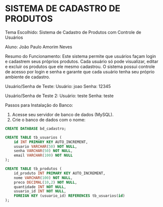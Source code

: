 SISTEMA DE CADASTRO DE PRODUTOS
==========================

Tema Escolhido:
Sistema de Cadastro de Produtos com Controle de Usuários

Aluno: João Paulo Amorim Neves

Resumo do Funcionamento:
Este sistema permite que usuários façam login e cadastrem seus próprios produtos. Cada usuário só pode visualizar, editar e excluir os produtos que ele mesmo cadastrou. O sistema possui controle de acesso por login e senha e garante que cada usuário tenha seu próprio ambiente de cadastro.

Usuário/Senha de Teste:
Usuário: joao
Senha: 12345

Usuário/Senha de Teste 2:
Usuário: teste
Senha: teste

Passos para Instalação do Banco:

1. Acesse seu servidor de banco de dados (MySQL).
2. Crie o banco de dados com o nome:

```sql
CREATE DATABASE bd_cadastro;

CREATE TABLE tb_usuarios (
    id INT PRIMARY KEY AUTO_INCREMENT,
    usuario VARCHAR(50) NOT NULL,
    senha VARCHAR(50) NOT NULL,
    email VARCHAR(100) NOT NULL
);

CREATE TABLE tb_produtos (
    id_produto INT PRIMARY KEY AUTO_INCREMENT,
    nome VARCHAR(100) NOT NULL,
    preco DECIMAL(10,2) NOT NULL,
    quantidade INT NOT NULL,
    usuario_id INT NOT NULL,
    FOREIGN KEY (usuario_id) REFERENCES tb_usuarios(id)
);
